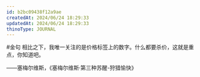 ```yaml
---
id: b2bc09438f12a9ae
createdAt: 2024/06/24 18:29:33
updatedAt: 2024/06/24 18:29:33
thinoType: JOURNAL
---
```

#金句 相比之下，我唯一关注的是价格标签上的数字。什么都要杀价，这就是重点，你知道吧。

——塞梅尔维斯，《塞梅尔维斯·第三种苏醒-狩猎愉快》